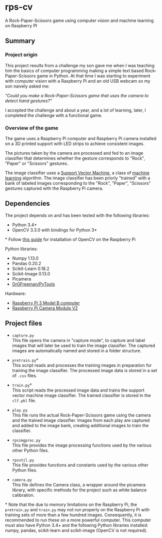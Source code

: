 # rps-cv
A Rock-Paper-Scissors game using computer vision and machine learning on Raspberry PI

## Summary

### Project origin

This project results from a challenge my son gave me when I was teaching him the basics of computer programming making a simple text based Rock-Paper-Scissors game in Python. At that time I was starting to experiment with computer vision with a Raspberry Pi and an old USB webcam so my son naively asked me:

*"Could you make a Rock-Paper-Scissors game that uses the camera to detect hand gestures?"*

I accepted the challenge and about a year, and a lot of learning, later, I completed the challenge with a functional game.

### Overview of the game

The game uses a Raspberry Pi computer and Raspberry Pi camera installed on a 3D printed support with LED strips to achieve consistent images.

The pictures taken by the camera are processed and fed to an image classifier that determines whether the gesture corresponds to "Rock", "Paper" or "Scissors" gestures.

The image classifier uses a [Support Vector Machine](https://en.wikipedia.org/wiki/Support_vector_machine), a class of [machine learning](https://en.wikipedia.org/wiki/Machine_learning) algorithm. The image classifier has been priorly "trained" with a bank of labeled images corresponding to the "Rock", "Paper", "Scissors" gestures captured with the Raspberry Pi camera.

## Dependencies

The project depends on and has been tested with the following libraries:

* Python 3.4+
* OpenCV 3.3.0 with bindings for Python 3*

\* Follow [this guide](https://www.pyimagesearch.com/2016/04/18/install-guide-raspberry-pi-3-raspbian-jessie-opencv-3/) for installation of OpenCV on the Raspberry Pi

Python libraries:

* Numpy 1.13.0
* Pandas 0.20.2
* Scikit-Learn 0.18.2
* Scikit-Image 0.13.0
* Picamera
* [DrGFreeman/PyTools](https://github.com/DrGFreeman/PyTools)

Hardware:

* [Raspberry Pi 3 Model B computer](https://www.raspberrypi.org/products/raspberry-pi-3-model-b/)
* [Raspberry Pi Camera Module V2](https://www.raspberrypi.org/products/camera-module-v2/)

## Project files

* `capture.py`  
This file opens the camera in "capture mode", to capture and label images that will later be used to train the image classifier. The captured images are automatically named and stored in a folder structure.

* `pretrain.py`*  
This script reads and processes the training images in preparation for training the image classifier. The processed image data is stored in a set of `.csv` files.

* `train.py`*  
This script reads the processed image data and trains the support vector machine image classifier. The trained classifier is stored in the `clf.pkl` file.

* `play.py`  
This file runs the actual Rock-Paper-Scissors game using the camera and the trained image classifier. Images from each play are captured and added to the image bank, creating additional images to train the classifier.


* `rpsimgproc.py`  
This file provides the image processing functions used by the various other Python files.

* `rpsutil.py`  
This file provides functions and constants used by the various other Python files.

* `camera.py`  
This file defines the Camera class, a wrapper around the picamera library, with specific methods for the project such as white balance calibration.

\* Note that the due to memory limitations on the Raspberry Pi, the `pretrain.py` and `train.py` may not run properly on the Raspberry Pi with training sets of more than a few hundred images. Consequently, it is recommended to run these on a more powerful computer. This computer must also have Python 3.4+ and the following Python libraries installed: numpy, pandas, scikit-learn and scikit-image (OpenCV is not required).
